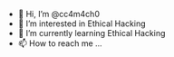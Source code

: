 - 👋 Hi, I’m @cc4m4ch0
- 👀 I’m interested in Ethical Hacking
- 🌱 I’m currently learning Ethical Hacking
- 📫 How to reach me ...

<!---
cc4m4ch0/cc4m4ch0 is a ✨ special ✨ repository because its `README.md` (this file) appears on your GitHub profile.
You can click the Preview link to take a look at your changes.
--->

